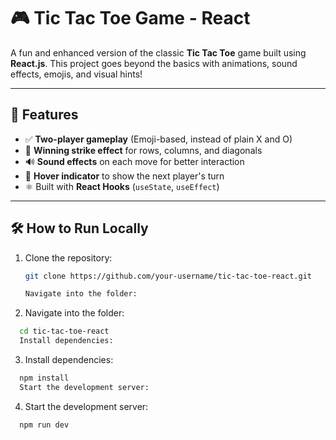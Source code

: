 # 🎮 Tic Tac Toe Game - React

A fun and enhanced version of the classic **Tic Tac Toe** game built using **React.js**. This project goes beyond the basics with animations, sound effects, emojis, and visual hints!

---

## 🚀 Features

- ✅ **Two-player gameplay** (Emoji-based, instead of plain X and O)
- 🎯 **Winning strike effect** for rows, columns, and diagonals
- 🔊 **Sound effects** on each move for better interaction
- 👀 **Hover indicator** to show the next player's turn
- ⚛️ Built with **React Hooks** (`useState`, `useEffect`)

---

## 🛠️ How to Run Locally

1. Clone the repository:

   ```bash
   git clone https://github.com/your-username/tic-tac-toe-react.git

   Navigate into the folder:

   ```

2. Navigate into the folder:

```bash
  cd tic-tac-toe-react
  Install dependencies:
```

3. Install dependencies:

```bash
  npm install
  Start the development server:
```

4. Start the development server:

```bash
  npm run dev
```
